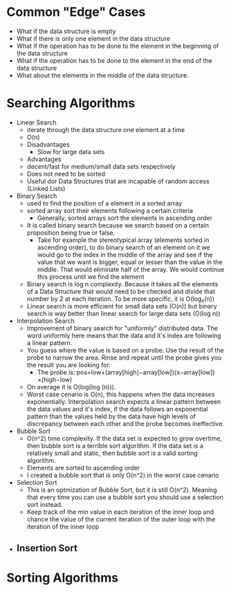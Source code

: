 # Common "Edge" Cases

- What if the data structure is empty
- What if there is only one element in the data structure
- What if the operation has to be done to the element in the beginning of the data structure
- What if the operation has to be done to the element  in the end of the data structure
- What about the elements in the middle of the data structure.
# Searching Algorithms

- Linear Search
	- iterate through the data structure one element at a time
	- O(n)
	- Disadvantages
		- Slow for large data sets
	- Advantages
	- decent/fast for medium/small data sets respectively
	- Does not need to be sorted
	- Useful dor Data Structures that are incapable of random access (Linked Lists)
- Binary Search
	- used to find the position of a element in a sorted array
	- sorted array sort their elements following a certain criteria
		- Generally, sorted arrays sort the elements in ascending order
	- It is called binary search because we search based on a certain proposition being true or false.
		- Take for example the stereotypical array (elements sorted in ascending order), to do binary search of an element on it we would go to the index in the middle of the array and see if the value that we want is bigger, equal or lesser than the value in the middle. That would eliminate half of the array. We would continue this process until we find the element
	- Binary search is log n complexity. Because it takes all the elements  of a Data Structure that would need to be checked and divide that number by 2 at each iteration. To be more specific, it is O(log₂(n))
	- Linear search is more efficient for small data sets (O(n)) but binary search is way better than linear search for large data sets (O(log n))
- Interpolation Search
	- Improvement of binary search for "uniformly" distributed data. The word uniformly here means that the data and it's index are following a linear pattern. 
	- You guess where the value is based on a probe. Use the result of the probe to narrow the area. Rinse and repeat until the probe gives you the result you are looking for.
		- The probe is: pos=low+(array[high]−array[low])(x−array[low])​×(high−low)
	- On average it is O(log(log (n))). 
	- Worst case cenario is O(n), this happens when the data increases exponentially. Interpolation search expects a linear pattern between the data values  and it's index, if the data follows an exponential pattern than the values held by the data have high levels of discrepancy between each other and the probe becomes ineffective.
- Bubble Sort
	- O(n^2) time complexity.  If the data set is expected to grow overtime, then bubble sort is a terrible sort algorithm. If the data set is a relatively small and static, then bubble sort is a valid sorting algorithm.
	- Elements are sorted to ascending order
	- I created a bubble sort that is only O(n^2) in the worst case cenario
- Selection Sort
	- This is an optmization of Bubble Sort, but it is still O(n^2). Meaning that every time you can use a bubble sort you should use a selection sort instead.
	- Keep track of the min value in each iteration of the inner loop and chance the value of the current iteration of the outer loop with the iteration of the inner loop
- Insertion Sort
	- 

# Sorting Algorithms